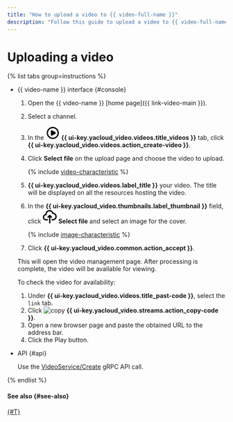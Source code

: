 ```yaml
---
title: "How to upload a video to {{ video-full-name }}"
description: "Follow this guide to upload a video to {{ video-full-name }}."
---
```


# Uploading a video

{% list tabs group=instructions %}

- {{ video-name }} interface {#console}

   1. Open the {{ video-name }} [home page]({{ link-video-main }}).
   1. Select a channel.
   1. In the ![image](../../../_assets/console-icons/circle-play.svg) **{{ ui-key.yacloud_video.videos.title_videos }}** tab, click **{{ ui-key.yacloud_video.videos.action_create-video }}**.
   1. Click **Select file** on the upload page and choose the video to upload.

      {% include [video-characteristic](../../../_includes/video/video-characteristic.md) %}

   1. **{{ ui-key.yacloud_video.videos.label_title }}** your video. The title will be displayed on all the resources hosting the video.
   1. In the **{{ ui-key.yacloud_video.thumbnails.label_thumbnail }}** field, click ![image](../../../_assets/console-icons/cloud-arrow-up-in.svg) **Select file** and select an image for the cover.

      {% include [image-characteristic](../../../_includes/video/image-characteristic.md) %}

   1. Click **{{ ui-key.yacloud_video.common.action_accept }}**.

   This will open the video management page. After processing is complete, the video will be available for viewing.

   To check the video for availability:

   1. Under **{{ ui-key.yacloud_video.videos.title_past-code }}**, select the `link` tab.
   1. Click ![copy](../../../_assets/console-icons/copy.svg) **{{ ui-key.yacloud_video.streams.action_copy-code }}**.
   1. Open a new browser page and paste the obtained URL to the address bar.
   1. Click the Play button.

- API {#api}

   Use the [VideoService/Create](../../api-ref/grpc/video_service.md#Create) gRPC API call.

{% endlist %}

#### See also {#see-also}

[{#T}](./update.md)